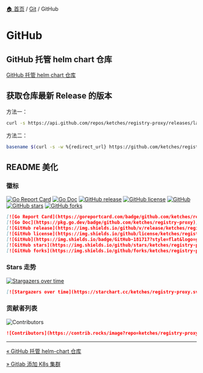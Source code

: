 [🏠 首页](../_index.md) / [Git](_index.md) / GitHub

# GitHub

## GitHub 托管 helm chart 仓库

[GitHub 托管 helm chart 仓库](./github-hosting-helm-reop.md)

## 获取仓库最新 Release 的版本

方法一：

```bash
curl -s https://api.github.com/repos/ketches/registry-proxy/releases/latest | jq -r .tag_name
```

方法二：

```bash
basename $(curl -s -w %{redirect_url} https://github.com/ketches/registry-proxy/releases/latest)
```

## README 美化

### 徽标

[![Go Report Card](https://goreportcard.com/badge/github.com/ketches/registry-proxy)](https://goreportcard.com/report/github.com/ketches/registry-proxy)
[![Go Doc](https://pkg.go.dev/badge/github.com/ketches/registry-proxy)](https://pkg.go.dev/github.com/ketches/registry-proxy)
[![GitHub release](https://img.shields.io/github/v/release/ketches/registry-proxy)](https://img.shields.io/github/v/release/ketches/registry-proxy)
[![GitHub license](https://img.shields.io/github/license/ketches/registry-proxy)](https://img.shields.io/github/license/ketches/registry-proxy)
[![GitHub](https://img.shields.io/badge/GitHub-181717?style=flat&logo=github&logoColor=B)](https://github.com/ketches/registry-proxy)
[![GitHub stars](https://img.shields.io/github/stars/ketches/registry-proxy)](https://img.shields.io/github/stars/ketches/registry-proxy)
[![GitHub forks](https://img.shields.io/github/forks/ketches/registry-proxy)](https://img.shields.io/github/forks/ketches/registry-proxy)

```md
[![Go Report Card](https://goreportcard.com/badge/github.com/ketches/registry-proxy)](https://goreportcard.com/report/github.com/ketches/registry-proxy)
[![Go Doc](https://pkg.go.dev/badge/github.com/ketches/registry-proxy)](https://pkg.go.dev/github.com/ketches/registry-proxy)
[![GitHub release](https://img.shields.io/github/v/release/ketches/registry-proxy)](https://img.shields.io/github/v/release/ketches/registry-proxy)
[![GitHub license](https://img.shields.io/github/license/ketches/registry-proxy)](https://img.shields.io/github/license/ketches/registry-proxy)
[![GitHub](https://img.shields.io/badge/GitHub-181717?style=flat&logo=github&logoColor=white)](https://github.com/ketches/registry-proxy)
[![GitHub stars](https://img.shields.io/github/stars/ketches/registry-proxy)](https://img.shields.io/github/stars/ketches/registry-proxy)
[![GitHub forks](https://img.shields.io/github/forks/ketches/registry-proxy)](https://img.shields.io/github/forks/ketches/registry-proxy)
```

### Stars 走势

[![Stargazers over time](https://starchart.cc/ketches/registry-proxy.svg?variant=adaptive)](https://starchart.cc/ketches/registry-proxy)

```md
[![Stargazers over time](https://starchart.cc/ketches/registry-proxy.svg?variant=adaptive)](https://starchart.cc/ketches/registry-proxy)
```

### 贡献者列表

![Contributors](https://contrib.rocks/image?repo=ketches/registry-proxy)

```md
![Contributors](https://contrib.rocks/image?repo=ketches/registry-proxy)
```

---
[« GitHub 托管 helm-chart 仓库](github-hosting-helm-reop.md)

[» Gitlab 添加 K8s 集群](gitlab-intergrate-k8s.md)
